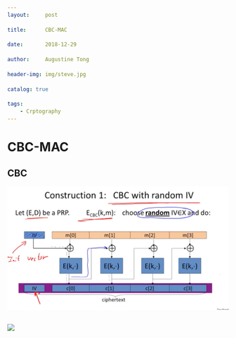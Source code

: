 ```yaml
---
layout:     post

title:      CBC-MAC

date:       2018-12-29

author:     Augustine Tong

header-img: img/steve.jpg

catalog: true

tags:
    - Crptography
---
```


# CBC-MAC


## CBC
![CBC](/img/crpto/CBC.png)

##
![ ](/img/crpto/.png)

